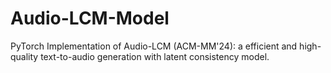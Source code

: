 # Audio-LCM-Model
PyTorch Implementation of Audio-LCM (ACM-MM'24): a efficient and high-quality text-to-audio generation with latent consistency model.
